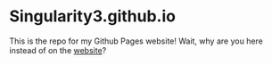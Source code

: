 # Singularity3.github.io

This is the repo for my Github Pages website! Wait, why are you here instead of on the [website](Singularity3.github.io)?